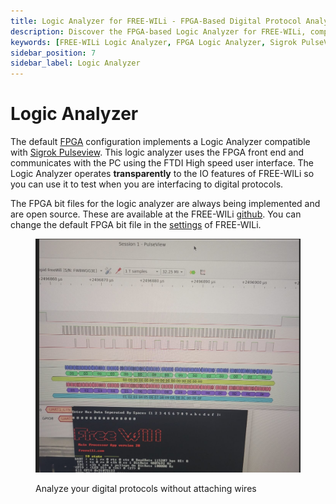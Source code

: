 ```yaml
---
title: Logic Analyzer for FREE-WILi - FPGA-Based Digital Protocol Analysis
description: Discover the FPGA-based Logic Analyzer for FREE-WILi, compatible with Sigrok PulseView. Learn how it operates transparently with FREE-WILi's IO features for testing digital protocols. Access FPGA bit files and adjust settings through the FREE-WILi interface.
keywords: [FREE-WILi Logic Analyzer, FPGA Logic Analyzer, Sigrok PulseView, digital protocol analysis, FPGA bit files, FREE-WILi settings, FTDI High-speed user interface]
sidebar_position: 7
sidebar_label: Logic Analyzer
---
```


# Logic Analyzer

The default [FPGA](/hardware-low-level-details/ice40-fpga/) configuration implements a Logic Analyzer compatible with [Sigrok Pulseview](https://sigrok.org/wiki/PulseView). This logic analyzer uses the FPGA front end and communicates with the PC using the FTDI High speed user interface. The Logic Analyzer operates **transparently** to the IO features of FREE-WILi so you can use it to test when you are interfacing to digital protocols.

The FPGA bit files for the logic analyzer are always being implemented and are open source. These are available at the FREE-WILi [github](https://github.com/freewili/). You can change the default FPGA bit file in the [settings](/scripting/io-app/settings-menu/) of FREE-WILi.

<div class="text--center">

<figure>

![logic-analyzer](../../assets/logic-analyzer.jpg "logic-analyzer")
<figcaption>Analyze your digital protocols without attaching wires</figcaption>
</figure>
</div>